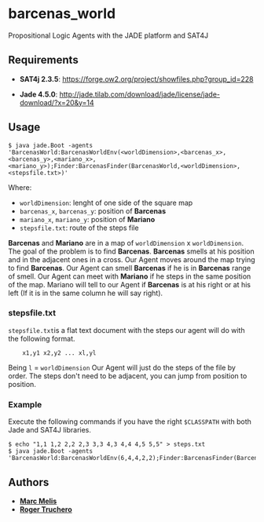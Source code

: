 # barcenas_world
Propositional Logic Agents with the JADE platform and SAT4J

## Requirements

* **SAT4j 2.3.5**: https://forge.ow2.org/project/showfiles.php?group_id=228

* **Jade 4.5.0**: http://jade.tilab.com/download/jade/license/jade-download/?x=20&y=14

## Usage

```
$ java jade.Boot -agents 'BarcenasWorld:BarcenasWorldEnv(<worldDimension>,<barcenas_x>,<barcenas_y>,<mariano_x>,<mariano_y>);Finder:BarcenasFinder(BarcenasWorld,<worldDimension>,<stepsfile.txt>)'
```

Where:

* `worldDimension`: lenght of one side of the square map
* `barcenas_x`, `barcenas_y`: position of **Barcenas**
* `mariano_x`, `mariano_y`: position of **Mariano**
* `stepsfile.txt`: route of the steps file

**Barcenas** and **Mariano** are in a map of `worldDimension` x `worldDimension`. The goal of the problem is to find **Barcenas**. **Barcenas** smells at his position and in the adjacent ones in a cross. Our Agent moves around the map trying to find **Barcenas**. Our Agent can smell **Barcenas** if he is in **Barcenas** range of smell. Our Agent can meet with **Mariano** if he steps in the same position of the map. Mariano will tell to our Agent if **Barcenas** is at his right or at his left (If it is in the same column he will say right).

### stepsfile.txt

`stepsfile.txt`is a flat text document with the steps our agent will do with the following format.
```
    x1,y1 x2,y2 ... xl,yl
```
Being `l` = `worldDimension`
Our Agent will just do the steps of the file by order. The steps don't need to be adjacent, you can jump from position to position.

### Example

Execute the following commands if you have the right `$CLASSPATH` with both Jade and SAT4J libraries.
```
$ echo "1,1 1,2 2,2 2,3 3,3 4,3 4,4 4,5 5,5" > steps.txt
$ java jade.Boot -agents 'BarcenasWorld:BarcenasWorldEnv(6,4,4,2,2);Finder:BarcenasFinder(BarcenasWorld,6,steps.txt)'
```

## Authors

* [**Marc Melis**](https://github.com/markankaro)
* [**Roger Truchero**](https://github.com/rochii)
